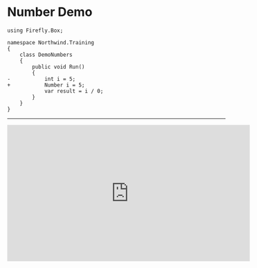 ﻿# Number Demo

```csdiff
using Firefly.Box;

namespace Northwind.Training
{
    class DemoNumbers
    {
        public void Run()
        {
-           int i = 5;
+           Number i = 5;
            var result = i / 0;
        }
    }
}
```
---
<iframe width="560" height="315" src="https://www.youtube.com/embed/6XByO1Vhxh8?list=PL1DEQjXG2xnJNTIi_lrTxD83bf5-8mrRP" frameborder="0" allowfullscreen></iframe>

